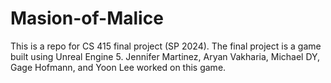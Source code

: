 # Masion-of-Malice
This is a repo for CS 415 final project (SP 2024). The final project is a game built using Unreal Engine 5. Jennifer Martinez, Aryan Vakharia, Michael DY, Gage Hofmann, and Yoon Lee worked on this game.
